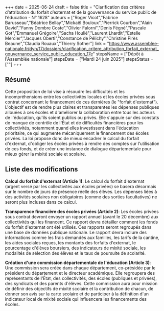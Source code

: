 +++
date = 2025-06-24
draft = false
title = "Clarification des critères d’attribution du forfait d’externat et de la gouvernance du service public de l’éducation - N° 1628"
auteurs = ["Roger Vicot","Fabrice Barusseau","Béatrice Bellay","Mickaël Bouloux","Pierrick Courbon","Alain David","Fanny Dombre Coste","Olivier Falorni","Denis Fégné","Pascale Got","Emmanuel Grégoire","Sacha Houlié","Laurent Lhardit","Estelle Mercier","Jacques Oberti","Constance de Pélichy","Christine Pirès Beaune","Claudia Rouaux","Thierry Sother"]
link = "https://www.assemblee-nationale.fr/dyn/17/dossiers/clarification_critere_attribution_forfait_externat_gouvernance_service_public_education_17e"
stepsName = ["Dépôt à l'Assemblée nationale"]
stepsDate = ["Mardi 24 juin 2025"]
stepsStatus = [""]
+++

## Résumé

Cette proposition de loi vise à résoudre les difficultés et les incompréhensions entre les collectivités locales et les écoles privées sous contrat concernant le financement de ces dernières (le "forfait d'externat"). L'objectif est de rendre plus claires et transparentes les dépenses publiques allouées à ces écoles et d'améliorer la collaboration entre tous les acteurs de l'éducation, qu'ils soient publics ou privés. Elle s'appuie sur des constats de manque de contrôle de l'État et de difficultés financières pour les collectivités, notamment quand elles investissent dans l'éducation prioritaire, ce qui augmente mécaniquement le financement des écoles privées. La loi propose donc de mieux encadrer le calcul du forfait d'externat, d'obliger les écoles privées à rendre des comptes sur l'utilisation de ces fonds, et de créer une instance de dialogue départementale pour mieux gérer la mixité sociale et scolaire.

## Liste des modifications

**Calcul du forfait d'externat (Article 1)**: Le calcul du forfait d'externat (argent versé par les collectivités aux écoles privées) se basera désormais sur le nombre de jours de présence réelle des élèves. Les dépenses liées à des activités scolaires non obligatoires (comme des sorties facultatives) ne seront plus incluses dans ce calcul.

**Transparence financière des écoles privées (Article 2)**: Les écoles privées sous contrat devront envoyer un rapport annuel (avant le 20 décembre) aux collectivités qui les financent. Ce rapport devra détailler comment les fonds du forfait d'externat ont été utilisés. Ces rapports seront regroupés dans une base de données publique nationale. Le rapport devra inclure des informations comme les frais demandés aux familles, les tarifs de la cantine, les aides sociales reçues, les montants des forfaits d'externat, le pourcentage d'élèves boursiers, des indicateurs de mixité sociale, les modalités de sélection des élèves et le taux de poursuite de scolarité.

**Création d'une commission départementale de l'éducation (Article 3)**: Une commission sera créée dans chaque département, co-présidée par le président du département et le directeur académique. Elle regroupera des représentants de l'État, des collectivités, des écoles (publiques et privées), des syndicats et des parents d'élèves. Cette commission aura pour mission de définir des objectifs de mixité scolaire et la contribution de chacun, de donner son avis sur la carte scolaire et de participer à la définition d'un indicateur local de mixité sociale qui influencera les financements des écoles.
